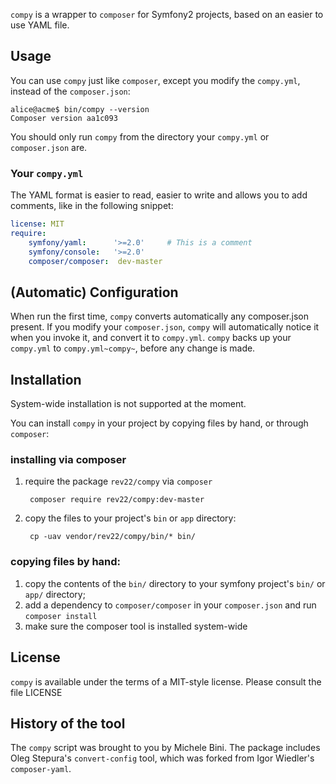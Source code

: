 `compy` is a wrapper to `composer` for Symfony2 projects, based on an
easier to use YAML file.

## Usage

You can use `compy` just like `composer`, except you modify the
`compy.yml`, instead of the `composer.json`:

    alice@acme$ bin/compy --version
    Composer version aa1c093

You should only run `compy` from the directory your `compy.yml` or `composer.json` are.
    
### Your `compy.yml`

The YAML format is easier to read, easier to write
and allows you to add comments, like in the following snippet:
````yaml
license: MIT
require:
    symfony/yaml:      '>=2.0'     # This is a comment
    symfony/console:   '>=2.0'
    composer/composer:  dev-master
````
## (Automatic) Configuration

When run the first time, `compy` converts automatically any composer.json present.
If you modify your `composer.json`, `compy` will automatically notice
it when you invoke it, and convert it to `compy.yml`. `compy` backs up
your `compy.yml` to `compy.yml~compy~`, before any change is made. 

## Installation

System-wide installation is not supported at the moment.

You can install `compy` in your project by copying files by hand, or through `composer`:

### installing via composer
1. require the package `rev22/compy` via `composer`

        composer require rev22/compy:dev-master

2. copy the files to your project's `bin` or `app` directory:

        cp -uav vendor/rev22/compy/bin/* bin/

### copying files by hand:
1. copy the contents of the `bin/` directory to your symfony project's `bin/` or `app/` directory;
2. add a dependency to `composer/composer` in your `composer.json` and run `composer install`
3. make sure the composer tool is installed system-wide

## License

`compy` is available under the terms of a MIT-style license.   Please consult the file LICENSE

## History of the tool

The `compy` script was brought to you by Michele Bini.
The package includes Oleg Stepura's `convert-config` tool, which was forked from Igor Wiedler's `composer-yaml`.

